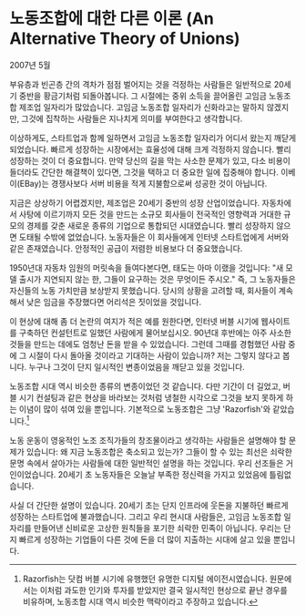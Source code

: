 # 노동조합에 대한 다른 이론 (An Alternative Theory of Unions)

2007년 5월

부유층과 빈곤층 간의 격차가 점점 벌어지는 것을 걱정하는 사람들은 일반적으로 20세기 중반을 황금기처럼 되돌아봅니다. 그 시절에는 중위 소득을 끌어올린 고임금 노동조합 제조업 일자리가 많았습니다. 고임금 노동조합 일자리가 신화라고는 말하지 않겠지만, 그것에 집착하는 사람들은 지나치게 의미를 부여한다고 생각합니다.

이상하게도, 스타트업과 함께 일하면서 고임금 노동조합 일자리가 어디서 왔는지 깨닫게 되었습니다. 빠르게 성장하는 시장에서는 효율성에 대해 크게 걱정하지 않습니다. 빨리 성장하는 것이 더 중요합니다. 만약 당신의 길을 막는 사소한 문제가 있고, 다소 비용이 들더라도 간단한 해결책이 있다면, 그것을 택하고 더 중요한 일에 집중해야 합니다. 이베이(EBay)는 경쟁사보다 서버 비용을 적게 지불함으로써 성공한 것이 아닙니다.

지금은 상상하기 어렵겠지만, 제조업은 20세기 중반의 성장 산업이었습니다. 자동차에서 사탕에 이르기까지 모든 것을 만드는 소규모 회사들이 전국적인 영향력과 거대한 규모의 경제를 갖춘 새로운 종류의 기업으로 통합되던 시대였습니다. 빨리 성장하지 않으면 도태될 수밖에 없었습니다. 노동자들은 이 회사들에게 인터넷 스타트업에게 서버와 같은 존재였습니다. 안정적인 공급이 저렴한 비용보다 더 중요했습니다.

1950년대 자동차 임원의 머릿속을 들여다본다면, 태도는 아마 이랬을 것입니다: "새 모델 출시가 지연되지 않는 한, 그들이 요구하는 것은 무엇이든 주시오." 즉, 그 노동자들은 자신들의 노동 가치만큼 보상받지 못했습니다. 당시의 상황을 고려할 때, 회사들이 계속해서 낮은 임금을 주장했다면 어리석은 짓이었을 것입니다.

이 현상에 대해 좀 더 논란의 여지가 적은 예를 원한다면, 인터넷 버블 시기에 웹사이트를 구축하던 컨설턴트로 일했던 사람에게 물어보십시오. 90년대 후반에는 아주 사소한 것들을 만드는 데에도 엄청난 돈을 받을 수 있었습니다. 그런데 그때를 경험했던 사람 중에 그 시절이 다시 돌아올 것이라고 기대하는 사람이 있습니까? 저는 그렇지 않다고 봅니다. 누구나 그것이 단지 일시적인 변종이었음을 깨닫고 있을 것입니다.

노동조합 시대 역시 비슷한 종류의 변종이었던 것 같습니다. 다만 기간이 더 길었고, 버블 시기 컨설팅과 같은 현상을 바라보는 것처럼 냉철한 시각으로 그것을 보지 못하게 하는 이념이 많이 섞여 있을 뿐입니다. 기본적으로 노동조합은 그냥 'Razorfish'와 같았습니다.[^1]

노동 운동이 영웅적인 노조 조직가들의 창조물이라고 생각하는 사람들은 설명해야 할 문제가 있습니다: 왜 지금 노동조합은 축소되고 있는가? 그들이 할 수 있는 최선은 쇠락한 문명 속에서 살아가는 사람들에 대한 일반적인 설명을 하는 것입니다. 우리 선조들은 거인이었습니다. 20세기 초 노동자들은 오늘날 부족한 정신력을 가지고 있었음에 틀림없습니다.

사실 더 간단한 설명이 있습니다. 20세기 초는 단지 인프라에 웃돈을 지불하던 빠르게 성장하는 스타트업에 불과했습니다. 그리고 우리 현시대 사람들은, 고임금 노동조합 일자리를 만들어낸 신비로운 고상한 원칙들을 포기한 쇠락한 민족이 아닙니다. 우리는 단지 빠르게 성장하는 기업들이 다른 것에 돈을 더 많이 지출하는 시대에 살고 있을 뿐입니다.

[^1]: Razorfish는 닷컴 버블 시기에 유행했던 유명한 디지털 에이전시였습니다. 원문에서는 이처럼 과도한 인기와 투자를 받았지만 결국 일시적인 현상으로 끝난 경우를 비유하며, 노동조합 시대 역시 비슷한 맥락이라고 주장하고 있습니다.